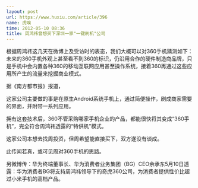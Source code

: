 ```yaml
---
layout: post
url: https://www.huxiu.com/article/396
name: 虎嗅
time: 2012-05-10 08:36
title: 周鸿祎曾想买下深圳一家"一键刷机"公司
---
```

根据周鸿祎这几天在微博上及受访时的表态，我们大概可以对360手机猜测如下：未来的360手机外观上甚至看不到360的标识，仍沿用合作的硬件制造商品牌，只是手机中会内置各种360的移动互联网应用甚至操作系统，接着360再通过这些应用所产生的流量来挖掘商业模式。

据《南方都市报》报道，

这家公司主要做的事是在原生Android系统手机上，通过简便操作，刷成商家需要的界面，并附带一系列应用。

拥有这套技术后，360不管采购哪家手机企业的产品，都能很快将其变成“360手机”，完全符合周鸿祎透露的“特供机”模式。

这家公司本想去找周投资，但周希望能直接买下，双方遂没有谈成。

此传闻若真，或可见周对360手机的思路。

另微博传：华为终端董事长、华为消费者业务集团（BG）CEO余承东5月10日透露：华为消费者BG将支持周鸿祎领导下的奇虎360公司，为消费者提供性价比超过小米手机的高档产品。


